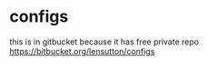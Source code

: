 # configs
this is in gitbucket because it has free private repo
https://bitbucket.org/lensutton/configs